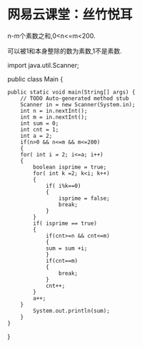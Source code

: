 # 网易云课堂：丝竹悦耳

n-m个素数之和,0<n<=m<200.

可以被1和本身整除的数为素数,1不是素数.

import java.util.Scanner;

public class Main {

	public static void main(String[] args) {
		// TODO Auto-generated method stub
		Scanner in = new Scanner(System.in);
		int n = in.nextInt();
		int m = in.nextInt();
		int sum = 0;
		int cnt = 1;
		int a = 2;
		if(n>0 && n<=m && m<=200)
		{
		for( int i = 2; i<=a; i++)
		{
			boolean isprime = true;
			for( int k =2; k<i; k++)
			{
				if( i%k==0)
				{
					isprime = false;
					break;
				}
			}
			if( isprime == true)
			{
				if(cnt>=n && cnt<=m)
				{
				sum = sum +i;
				}
				if(cnt==m)
				{
					break;
				}
				cnt++;
			}
			a++;
		}
			System.out.println(sum);
		}
	}
}
